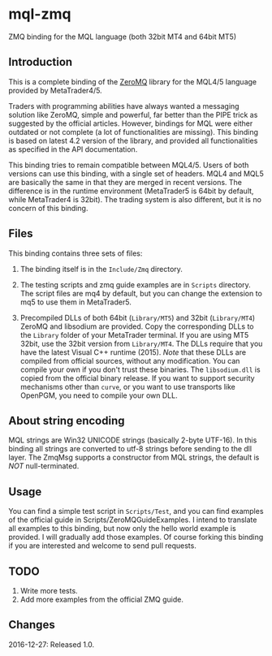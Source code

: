 # mql-zmq

ZMQ binding for the MQL language (both 32bit MT4 and 64bit MT5)

## Introduction

This is a complete binding of the [ZeroMQ](http://zeromq.org/) library
for the MQL4/5 language provided by MetaTrader4/5.

Traders with programming abilities have always wanted a messaging solution
like ZeroMQ, simple and powerful, far better than the PIPE trick as 
suggested by the official articles. However, bindings for MQL were either outdated or not complete (a lot of functionalities are missing). This binding is based on latest 4.2 version of the library, and provided all functionalities as specified in the API documentation.

This binding tries to remain compatible between MQL4/5. Users of both versions can use this binding, with a single set of headers. MQL4 and MQL5 are basically the same in that they are merged in recent versions. The difference is in the runtime environment (MetaTrader5 is 64bit by default, while MetaTrader4 is 32bit). The trading system is also different, but it is no concern of this binding.

## Files 

This binding contains three sets of files:

1. The binding itself is in the `Include/Zmq` directory.

2. The testing scripts and zmq guide examples are in `Scripts` directory. The script files are mq4 by default, but you can change the extension to mq5 to use them in MetaTrader5.

3. Precompiled DLLs of both 64bit (`Library/MT5`) and 32bit (`Library/MT4`) ZeroMQ and libsodium are provided. Copy the corresponding DLLs to the `Library` folder of your MetaTrader terminal. If you are using MT5 32bit, use the 32bit version from `Library/MT4`. The DLLs require that you have the latest Visual C++ runtime (2015). *Note* that these DLLs are compiled from official sources, without any modification. You can compile your own if you don't trust these binaries. The `libsodium.dll` is copied from the official binary release. If you want to support security mechanisms other than `curve`, or you want to use transports like OpenPGM, you need to compile your own DLL.

## About string encoding

MQL strings are Win32 UNICODE strings (basically 2-byte UTF-16). In this binding all strings are converted to utf-8 strings before sending to the dll layer. The ZmqMsg supports a constructor from MQL strings, the default is _NOT_ null-terminated.

## Usage

You can find a simple test script in `Scripts/Test`, and you can find examples of the official guide in Scripts/ZeroMQGuideExamples. I intend to translate all examples to this binding, but now only the hello world example is provided. I will gradually add those examples. Of course forking this binding if you are interested and welcome to send pull requests.

## TODO

1. Write more tests.
2. Add more examples from the official ZMQ guide.

## Changes

2016-12-27: Released 1.0.